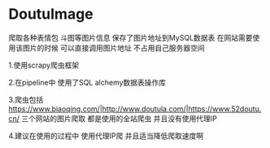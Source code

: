 # DoutuImage
爬取各种表情包 斗图等图片信息 保存了图片地址到MySQL数据表  在网站需要使用该图片的时候 可以直接调用图片地址 不占用自己服务器空间


1.使用scrapy爬虫框架  

2.在pipeline中 使用了SQL alchemy数据表操作库

3.爬虫包括 https://www.biaoqing.com/|http://www.doutula.com/|https://www.52doutu.cn/ 三个网站的图片爬取 都是使用的全站爬虫 并且没有使用代理IP 

4.建议在使用的过程中 使用代理IP爬  并且适当降低爬取速度啊

